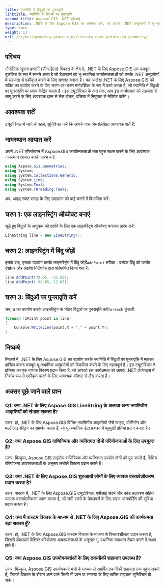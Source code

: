 ```yaml
---
title: ज्यामिति में बिंदुओं पर पुनरावृति
linktitle: ज्यामिति में बिंदुओं पर पुनरावृति
second_title: Aspose.GIS .NET एपीआई
description: .NET के लिए Aspose.GIS का अन्वेषण करें, जो आपके .NET अनुप्रयोगों में भू-स्थानिक कार्यात्मकताओं के निर्बाध एकीकरण के लिए एक शक्तिशाली टूलकिट है।
type: docs
weight: 11
url: /hi/net/geometry-processing/iterate-over-points-in-geometry/
---
```

## परिचय

भौगोलिक सूचना प्रणाली (जीआईएस) विकास के क्षेत्र में, .NET के लिए Aspose.GIS एक मजबूत टूलकिट के रूप में सामने आता है जो डेवलपर्स को भू-स्थानिक कार्यात्मकताओं को उनके .NET अनुप्रयोगों में सहजता से एकीकृत करने के लिए सशक्त बनाता है। यह आलेख .NET के लिए Aspose.GIS की शक्ति का उपयोग करने के लिए चरण-दर-चरण मार्गदर्शिका के रूप में कार्य करता है, जो ज्यामिति में बिंदुओं पर पुनरावृत्ति पर ध्यान केंद्रित करता है। इस ट्यूटोरियल के अंत तक, आप इस कार्यक्षमता को सहजता से लागू करने के लिए आवश्यक ज्ञान से लैस होकर, प्रक्रिया में निपुणता से नेविगेट करेंगे।

## आवश्यक शर्तें

ट्यूटोरियल में जाने से पहले, सुनिश्चित करें कि आपके पास निम्नलिखित आवश्यक शर्तें हैं:

## नामस्थान आयात करें

अपने .NET एप्लिकेशन में Aspose.GIS कार्यात्मकताओं तक पहुंच सक्षम करने के लिए आवश्यक नामस्थान आयात करके प्रारंभ करें:

```csharp
using Aspose.Gis.Geometries;
using System;
using System.Collections.Generic;
using System.Linq;
using System.Text;
using System.Threading.Tasks;
```

अब, आइए स्पष्ट समझ के लिए उदाहरण को कई चरणों में विभाजित करें:

## चरण 1: एक लाइनस्ट्रिंग ऑब्जेक्ट बनाएं

जुड़े हुए बिंदुओं के अनुक्रम को दर्शाने के लिए एक लाइनस्ट्रिंग ऑब्जेक्ट बनाकर प्रारंभ करें:

```csharp
LineString line = new LineString();
```

## चरण 2: लाइनस्ट्रिंग में बिंदु जोड़ें

 इसके बाद, इसका उपयोग करके लाइनस्ट्रिंग में बिंदु जोड़ें`AddPoint` तरीका। प्रत्येक बिंदु को उसके देशांतर और अक्षांश निर्देशांक द्वारा परिभाषित किया गया है:

```csharp
line.AddPoint(78.65, -32.65);
line.AddPoint(-98.65, 12.65);
```

## चरण 3: बिंदुओं पर पुनरावृति करें

अब, a का उपयोग करके लाइनस्ट्रिंग के भीतर बिंदुओं पर पुनरावृति करें`foreach` कुंडली:

```csharp
foreach (IPoint point in line)
{
    Console.WriteLine(point.X + "," + point.Y);
}
```

## निष्कर्ष

निष्कर्ष में, .NET के लिए Aspose.GIS का उपयोग करके ज्यामिति में बिंदुओं पर पुनरावृत्ति में महारत हासिल करना मजबूत भू-स्थानिक अनुप्रयोगों को विकसित करने के लिए महत्वपूर्ण है। इस ट्यूटोरियल ने प्रक्रिया का एक व्यापक विवरण प्रदान किया है, जो आपको इस कार्यक्षमता को आपके .NET प्रोजेक्ट्स में निर्बाध रूप से एकीकृत करने के लिए आवश्यक कौशल से लैस करता है।

## अक्सर पूछे जाने वाले प्रश्न

### Q1: क्या .NET के लिए Aspose.GIS LineString के अलावा अन्य ज्यामितीय आकृतियों को संभाल सकता है?

उत्तर: हां, .NET के लिए Aspose.GIS विभिन्न ज्यामितीय आकृतियों जैसे प्वाइंट, पॉलीगॉन और मल्टीलाइनस्ट्रिंग का समर्थन करता है, जो भू-स्थानिक डेटा प्रबंधन में बहुमुखी प्रतिभा प्रदान करता है।

### Q2: क्या Aspose.GIS वाणिज्यिक और व्यक्तिगत दोनों परियोजनाओं के लिए उपयुक्त है?

उत्तर: बिल्कुल, Aspose.GIS लाइसेंस वाणिज्यिक और व्यक्तिगत उपयोग दोनों को पूरा करते हैं, विभिन्न परियोजना आवश्यकताओं के अनुरूप लचीले विकल्प प्रदान करते हैं।

### Q3: क्या .NET के लिए Aspose.GIS शुरुआती लोगों के लिए व्यापक दस्तावेज़ीकरण प्रदान करता है?

उत्तर: वास्तव में, .NET के लिए Aspose.GIS ट्यूटोरियल, एपीआई संदर्भ और कोड उदाहरण सहित व्यापक दस्तावेज़ीकरण प्रदान करता है, जो सभी स्तरों के डेवलपर्स के लिए सहज ऑनबोर्डिंग की सुविधा प्रदान करता है।

### Q4: क्या मैं कस्टम विकास के माध्यम से .NET के लिए Aspose.GIS की कार्यक्षमता बढ़ा सकता हूँ?

उत्तर: हां, .NET के लिए Aspose.GIS कस्टम विकास के माध्यम से विस्तारशीलता प्रदान करता है, जिससे डेवलपर्स विशिष्ट परियोजना आवश्यकताओं के अनुसार भू-स्थानिक समाधान तैयार करने में सक्षम होते हैं।

### Q5: क्या Aspose.GIS उपयोगकर्ताओं के लिए तकनीकी सहायता उपलब्ध है?

उत्तर: बिल्कुल, Aspose.GIS उपयोगकर्ता मंचों के माध्यम से समर्पित तकनीकी सहायता तक पहुंच सकते हैं, जिससे विकास के दौरान आने वाले किसी भी प्रश्न या समस्या के लिए त्वरित सहायता सुनिश्चित हो सके।